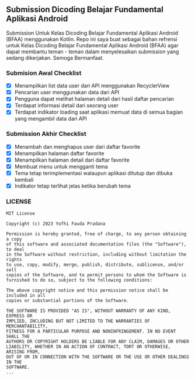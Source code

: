 ## Submission Dicoding Belajar Fundamental Aplikasi Android
Submission Untuk Kelas Dicoding Belajar Fundamental Aplikasi Android (BFAA) menggunakan Kotlin.
Repo ini saya buat sebagai bahan refrensi untuk Kelas Dicoding Belajar Fundamental Aplikasi Android (BFAA) agar dapat membantu teman - teman dalam menyelesaikan submission yang sedang dikerjakan. Semoga Bermanfaat.

### Submision Awal Checklist

- [x] Menampilkan list data user dari API menggunakan RecyclerView
- [x] Pencarian user menggunakan data dari API
- [x] Pengguna dapat melihat halaman detail dari hasil daftar pencarian
- [x] Terdapat informasi detail dari seorang user
- [x] Terdapat indikator loading saat aplikasi memuat data di semua bagian yang mengambil data dari API

### Submission Akhir Checklist

- [x] Menambah dan menghapus user dari daftar favorite
- [x] Menampilkan halaman daftar favorite
- [x] Menampilkan halaman detail dari daftar favorite
- [x] Membuat menu untuk mengganti tema
- [x] Tema tetap terimplementasi walaupun aplikasi ditutup dan dibuka kembali
- [x] Indikator tetap terlihat jelas ketika berubah tema

### LICENSE
```plaintext
MIT License

Copyright (c) 2023 Yofhi Fauda Pradana

Permission is hereby granted, free of charge, to any person obtaining a copy
of this software and associated documentation files (the "Software"), to deal
in the Software without restriction, including without limitation the rights
to use, copy, modify, merge, publish, distribute, sublicense, and/or sell
copies of the Software, and to permit persons to whom the Software is
furnished to do so, subject to the following conditions:

The above copyright notice and this permission notice shall be included in all
copies or substantial portions of the Software.

THE SOFTWARE IS PROVIDED "AS IS", WITHOUT WARRANTY OF ANY KIND, EXPRESS OR
IMPLIED, INCLUDING BUT NOT LIMITED TO THE WARRANTIES OF MERCHANTABILITY,
FITNESS FOR A PARTICULAR PURPOSE AND NONINFRINGEMENT. IN NO EVENT SHALL THE
AUTHORS OR COPYRIGHT HOLDERS BE LIABLE FOR ANY CLAIM, DAMAGES OR OTHER
LIABILITY, WHETHER IN AN ACTION OF CONTRACT, TORT OR OTHERWISE, ARISING FROM,
OUT OF OR IN CONNECTION WITH THE SOFTWARE OR THE USE OR OTHER DEALINGS IN THE
SOFTWARE.
...
```

